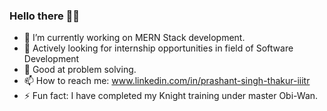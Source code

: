 ### Hello there 👋👋

- 🔭 I’m currently working on MERN Stack development.
- 🌱 Actively looking for internship opportunities in field of Software Development
- 💬 Good at problem solving.
- 📫 How to reach me: www.linkedin.com/in/prashant-singh-thakur-iiitr
- ⚡ Fun fact: I have completed my Knight training under master Obi-Wan.

